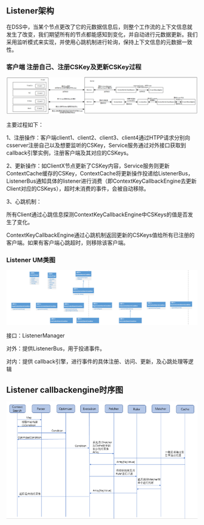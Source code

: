 ## **Listener架构**

在DSS中，当某个节点更改了它的元数据信息后，则整个工作流的上下文信息就发生了改变，我们期望所有的节点都能感知到变化，并自动进行元数据更新。我们采用监听模式来实现，并使用心跳机制进行轮询，保持上下文信息的元数据一致性。

### **客户端 注册自己、注册CSKey及更新CSKey过程**

![](../../../Images/Architecture/Public_Enhancement_Service/ContextService/linkis-contextservice-listener-01.png)

主要过程如下：

1、注册操作：客户端client1、client2、client3、client4通过HTPP请求分别向csserver注册自己以及想要监听的CSKey，Service服务通过对外接口获取到callback引擎实例，注册客户端及其对应的CSKeys。

2、更新操作：如ClientX节点更新了CSKey内容，Service服务则更新ContextCache缓存的CSKey，ContextCache将更新操作投递给ListenerBus，ListenerBus通知具体的listener进行消费（即ContextKeyCallbackEngine去更新Client对应的CSKeys），超时未消费的事件，会被自动移除。

3、心跳机制：

所有Client通过心跳信息探测ContextKeyCallbackEngine中CSKeys的值是否发生了变化。

ContextKeyCallbackEngine通过心跳机制返回更新的CSKeys值给所有已注册的客户端。如果有客户端心跳超时，则移除该客户端。

### **Listener UM类图**

![](../../../Images/Architecture/Public_Enhancement_Service/ContextService/linkis-contextservice-search-02.png)

接口：ListenerManager

对外：提供ListenerBus，用于投递事件。

对内：提供 callback引擎，进行事件的具体注册、访问、更新，及心跳处理等逻辑

## **Listener callbackengine时序图**

![](../../../Images/Architecture/Public_Enhancement_Service/ContextService/linkis-contextservice-search-03.png)